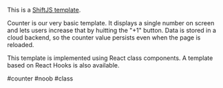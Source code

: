 This is a [ShiftJS template](https://shiftjs.com/).

Counter is our very basic template. It displays a single number on screen
and lets users increase that by huitting the "+1" button. Data is stored
in a cloud backend, so the counter value persists even when the page is
reloaded.

This template is implemented using React class components. A template based
on React Hooks is also available.

\#counter \#noob \#class
